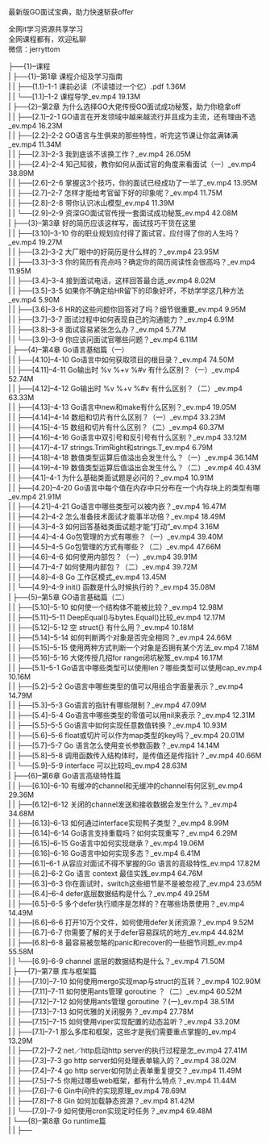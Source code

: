 最新版GO面试宝典，助力快速斩获offer

全网it学习资源共享学习<br>全网课程都有，欢迎私聊<br>微信：jerryttom<br>

├──{1}–课程<br> | ├──{1}–第1章 课程介绍及学习指南<br> | | ├──(1.1)–1-1 课前必读（不读错过一个亿）.pdf 1.36M<br> | | └──[1.1]–1-2 课程导学_ev.mp4 19.13M<br> | ├──{2}–第2章 为什么选择GO大佬传授GO面试成功秘笈，助力你稳拿off<br> | | ├──[2.1]–2-1 GO语言在开发领域中越来越流行并且成为主流，还有理由不选_ev.mp4 16.23M<br> | | ├──[2.2]–2-2 GO语言与生俱来的那些特性，听完这节课让你盆满钵满_ev.mp4 11.34M<br> | | ├──[2.3]–2-3 我到底该不该换工作？_ev.mp4 26.05M<br> | | ├──[2.4]–2-4 知己知彼，教你如何从面试官的角度来看面试（一）_ev.mp4 38.89M<br> | | ├──[2.6]–2-6 掌握这3个技巧，你的面试已经成功了一半了_ev.mp4 13.95M<br> | | ├──[2.7]–2-7 怎样才能给考官留下好的印象呢？_ev.mp4 11.75M<br> | | ├──[2.8]–2-8 带你认识冰山模型_ev.mp4 11.39M<br> | | └──[2.9]–2-9 资深GO面试官传授一套面试成功秘笈_ev.mp4 42.08M<br> | ├──{3}–第3章 好的简历应该这样写，面试技巧干货在这里<br> | | ├──[3.10]–3-10 你的职业规划应付得了面试官，应付得了你的人生吗？_ev.mp4 19.27M<br> | | ├──[3.2]–3-2 大厂眼中的好简历是什么样的？_ev.mp4 23.95M<br> | | ├──[3.3]–3-3 你的简历有亮点吗？确定你的简历阅读性会很高吗？_ev.mp4 11.95M<br> | | ├──[3.4]–3-4 接到面试电话，这样回答最合适_ev.mp4 8.02M<br> | | ├──[3.5]–3-5 如果你不确定给HR留下的印象好坏，不妨学学这几种方法_ev.mp4 5.90M<br> | | ├──[3.6]–3-6 HR的这些问题你回答对了吗？细节很重要_ev.mp4 9.95M<br> | | ├──[3.7]–3-7 面试过程中如何表现自己的沟通能力？_ev.mp4 6.91M<br> | | ├──[3.8]–3-8 面试容易紧张怎么办？_ev.mp4 5.77M<br> | | └──[3.9]–3-9 你应该问面试官哪些问题？_ev.mp4 6.11M<br> | ├──{4}–第4章 Go语言基础篇（一）<br> | | ├──[4.10]–4-10 Go语言中如何获取项目的根目录？_ev.mp4 74.50M<br> | | ├──[4.11]–4-11 Go输出时 %v %+v %#v 有什么区别？（一）_ev.mp4 52.74M<br> | | ├──[4.12]–4-12 Go输出时 %v %+v %#v 有什么区别？（二）_ev.mp4 63.33M<br> | | ├──[4.13]–4-13 Go语言中new和make有什么区别？_ev.mp4 19.05M<br> | | ├──[4.14]–4-14 数组和切片有什么区别？（一）_ev.mp4 33.23M<br> | | ├──[4.15]–4-15 数组和切片有什么区别？（二）_ev.mp4 60.37M<br> | | ├──[4.16]–4-16 Go语言中双引号和反引号有什么区别？_ev.mp4 33.12M<br> | | ├──[4.17]–4-17 strings.TrimRight和strings.T_ev.mp4 6.79M<br> | | ├──[4.18]–4-18 数值类型运算后值溢出会发生什么？（一）_ev.mp4 36.14M<br> | | ├──[4.19]–4-19 数值类型运算后值溢出会发生什么？（二）_ev.mp4 40.43M<br> | | ├──[4.1]–4-1 为什么基础类面试题是必问的？_ev.mp4 10.91M<br> | | ├──[4.20]–4-20 Go语言中每个值在内存中只分布在一个内存块上的类型有哪_ev.mp4 21.91M<br> | | ├──[4.21]–4-21 Go语言中哪些类型可以被内嵌？_ev.mp4 16.47M<br> | | ├──[4.2]–4-2 怎么准备技术面试才能事半功倍？_ev.mp4 18.49M<br> | | ├──[4.3]–4-3 如何回答基础类面试题才能“打动”_ev.mp4 3.16M<br> | | ├──[4.4]–4-4 Go包管理的方式有哪些？（一）_ev.mp4 39.40M<br> | | ├──[4.5]–4-5 Go包管理的方式有哪些？（二）_ev.mp4 47.66M<br> | | ├──[4.6]–4-6 如何使用内部包？（一）_ev.mp4 39.91M<br> | | ├──[4.7]–4-7 如何使用内部包？（二）_ev.mp4 39.72M<br> | | ├──[4.8]–4-8 Go 工作区模式_ev.mp4 13.45M<br> | | └──[4.9]–4-9 init() 函数是什么时候执行的？_ev.mp4 35.08M<br> | ├──{5}–第5章 GO语言基础篇（二）<br> | | ├──[5.10]–5-10 如何使一个结构体不能被比较？_ev.mp4 12.98M<br> | | ├──[5.11]–5-11 DeepEqual()与bytes.Equal()比较_ev.mp4 12.17M<br> | | ├──[5.12]–5-12 空 struct{} 有什么用？_ev.mp4 10.18M<br> | | ├──[5.14]–5-14 如何判断两个对象是否完全相同？_ev.mp4 24.66M<br> | | ├──[5.15]–5-15 使用两种方式判断一个对象是否拥有某个方法_ev.mp4 7.18M<br> | | ├──[5.16]–5-16 大佬传授几招for range闭坑秘笈_ev.mp4 16.17M<br> | | ├──[5.1]–5-1 Go语言中哪些类型可以使用len？哪些类型可以使用cap_ev.mp4 10.16M<br> | | ├──[5.2]–5-2 Go语言中哪些类型的值可以用组合字面量表示？_ev.mp4 14.79M<br> | | ├──[5.3]–5-3 Go语言的指针有哪些限制？_ev.mp4 47.09M<br> | | ├──[5.4]–5-4 Go语言中哪些类型的零值可以用nil来表示？_ev.mp4 12.31M<br> | | ├──[5.5]–5-5 Go语言中如何实现任意数值转换？_ev.mp4 10.93M<br> | | ├──[5.6]–5-6 float或切片可以作为map类型的key吗？_ev.mp4 20.01M<br> | | ├──[5.7]–5-7 Go 语言怎么使用变长参数函数？_ev.mp4 14.14M<br> | | ├──[5.8]–5-8 调用函数传入结构体时，是传值还是传指针？_ev.mp4 40.66M<br> | | └──[5.9]–5-9 interface 可以比较吗_ev.mp4 28.63M<br> | ├──{6}–第6章 Go语言高级特性篇<br> | | ├──[6.10]–6-10 有缓冲的channel和无缓冲的channel有何区别_ev.mp4 29.36M<br> | | ├──[6.12]–6-12 关闭的channel发送和接收数据会发生什么？_ev.mp4 34.68M<br> | | ├──[6.13]–6-13 如何通过interface实现鸭子类型？_ev.mp4 8.99M<br> | | ├──[6.14]–6-14 Go语言支持重载吗？如何实现重写？_ev.mp4 6.29M<br> | | ├──[6.15]–6-15 Go语言中如何实现继承？_ev.mp4 19.06M<br> | | ├──[6.16]–6-16 Go语言中如何实现多态？_ev.mp4 6.41M<br> | | ├──[6.1]–6-1 从容应对面试不得不掌握的Go 语言的高级特性_ev.mp4 17.82M<br> | | ├──[6.2]–6-2 Go 语言 context 最佳实践_ev.mp4 64.76M<br> | | ├──[6.3]–6-3 你在面试时，switch这些细节是不是被忽视了_ev.mp4 23.65M<br> | | ├──[6.4]–6-4 defer底层数据结构是什么？_ev.mp4 49.25M<br> | | ├──[6.5]–6-5 多个defer执行顺序是怎样的？在哪些场景使用？_ev.mp4 14.49M<br> | | ├──[6.6]–6-6 打开10万个文件，如何使用defer关闭资源？_ev.mp4 9.52M<br> | | ├──[6.7]–6-7 你需要了解的关于defer容易踩坑的地方_ev.mp4 44.82M<br> | | ├──[6.8]–6-8 最容易被忽略的panic和recover的一些细节问题_ev.mp4 55.58M<br> | | └──[6.9]–6-9 channel 底层的数据结构是什么？_ev.mp4 71.50M<br> | ├──{7}–第7章 库与框架篇<br> | | ├──[7.10]–7-10 如何使用mergo实现map与struct的互转？_ev.mp4 102.90M<br> | | ├──[7.11]–7-11 如何使用ants管理 goroutine ？（二）_ev.mp4 60.52M<br> | | ├──[7.12]–7-12 如何使用ants管理 goroutine ？(一)_ev.mp4 38.51M<br> | | ├──[7.13]–7-13 如何优雅的关闭服务？_ev.mp4 27.78M<br> | | ├──[7.15]–7-15 如何使用viper实现配置的动态监听？_ev.mp4 33.20M<br> | | ├──[7.1]–7-1 那么多库和框架，这些才是我们需要重点掌握的_ev.mp4 13.29M<br> | | ├──[7.2]–7-2 net／http启动http server的执行过程是怎_ev.mp4 27.41M<br> | | ├──[7.3]–7-3 go http server如何处理表单输入的？_ev.mp4 38.02M<br> | | ├──[7.4]–7-4 go http server如何防止表单重复提交？_ev.mp4 11.49M<br> | | ├──[7.5]–7-5 你用过哪些web框架，都有什么特点？_ev.mp4 11.44M<br> | | ├──[7.6]–7-6 Gin中间件的实现原理_ev.mp4 78.69M<br> | | ├──[7.8]–7-8 Gin 如何加载静态资源？_ev.mp4 81.42M<br> | | └──[7.9]–7-9 如何使用cron实现定时任务？_ev.mp4 69.48M<br> | └──{8}–第8章 Go runtime篇<br> | | ├──
